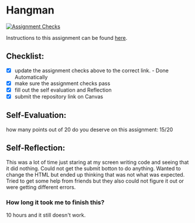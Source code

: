 Hangman
=====================
[![Assignment Checks](https://github.com/IT3049C-Students/6-hangman-AlexBalogh1933/actions/workflows/classroom.yml/badge.svg)](https://github.com/IT3049C-Students/6-hangman-AlexBalogh1933/actions/workflows/classroom.yml)

Instructions to this assignment can be found [here](#).

## Checklist:
- [x] update the assignment checks above to the correct link. - Done Automatically
- [x] make sure the assignment checks pass
- [x] fill out the self evaluation and Reflection
- [x] submit the repository link on Canvas

## Self-Evaluation:

how many points out of 20 do you deserve on this assignment: 15/20 

## Self-Reflection:
This was a lot of time just staring at my screen writing code and seeing that it did nothing. Could not get the submit botton to do anything. Wanted to change the HTML but ended up thinking that was not what was expected. Tried to get some help from friends but they also could not figure it out or were getting different errors. 

### How long it took me to finish this?

10 hours and it still doesn't work. 